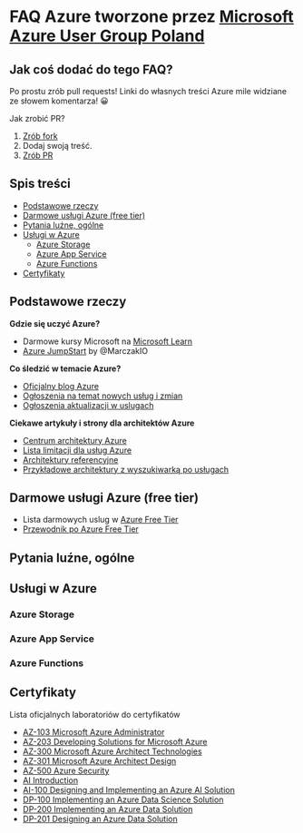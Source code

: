 # FAQ Azure tworzone przez [Microsoft Azure User Group Poland](https://www.facebook.com/groups/azureugpl/)

## Jak coś dodać do tego FAQ?

Po prostu zrób pull requests! Linki do własnych treści Azure mile widziane ze słowem komentarza! 😀

Jak zrobić PR? 

1. [Zrób fork](https://help.github.com/en/github/getting-started-with-github/fork-a-repo)
1. Dodaj swoją treść.
1. [Zrób PR](https://help.github.com/en/github/collaborating-with-issues-and-pull-requests/creating-a-pull-request-from-a-fork)

## Spis treści
 
* [Podstawowe rzeczy ](#podstawowe-rzeczy)
* [Darmowe usługi Azure (free tier)](#darmowe-usługi-azure-free-tier)
* [Pytania luźne, ogólne](#pytania-luźne-ogólne)
* [Usługi w Azure](#usługi-w-azure)
   * [Azure Storage](#azure-storage)
   * [Azure App Service](#azure-app-service)
   * [Azure Functions](#azure-functions)
* [Certyfikaty](#certyfikaty)

## Podstawowe rzeczy 

**Gdzie się uczyć Azure?**

- Darmowe kursy Microsoft na [Microsoft Learn](https://docs.microsoft.com/en-us/learn/)
- [Azure JumpStart](https://marczak.io/posts/2019/07/azure-jumpstart/) by @MarczakIO

**Co śledzić w temacie Azure?**

- [Oficjalny blog Azure](https://azure.microsoft.com/en-us/blog/)
- [Ogłoszenia na temat nowych usług i zmian](https://azure.microsoft.com/en-us/blog/topics/announcements/)
- [Ogłoszenia aktualizacji w uslugach](https://azure.microsoft.com/en-us/updates/)

**Ciekawe artykuły i strony dla architektów Azure**
- [Centrum architektury Azure](https://docs.microsoft.com/en-us/azure/architecture/)
- [Lista limitacji dla usług Azure](https://docs.microsoft.com/en-us/azure/azure-subscription-service-limits)
- [Architektury referencyjne](https://docs.microsoft.com/en-us/azure/architecture/reference-architectures/)
- [Przykładowe architektury z wyszukiwarką po usługach](https://azure.microsoft.com/en-us/solutions/architecture/)

## Darmowe usługi Azure (free tier)

- Lista darmowych uslug w [Azure Free Tier](https://azure.microsoft.com/pl-pl/free/)
- [Przewodnik po Azure Free Tier](https://marczak.io/posts/2019/07/azure-jumpstart/)

## Pytania luźne, ogólne

## Usługi w Azure
 
### Azure Storage

### Azure App Service

### Azure Functions

## Certyfikaty

Lista oficjalnych laboratoriów do certyfikatów
* [AZ-103 Microsoft Azure Administrator](https://github.com/MicrosoftLearning/AZ-103-MicrosoftAzureAdministrator)
* [AZ-203 Developing Solutions for Microsoft Azure](https://github.com/MicrosoftLearning/AZ-203-DevelopingSolutionsforMicrosoftAzure)
* [AZ-300 Microsoft Azure Architect Technologies](https://github.com/MicrosoftLearning/AZ-300-MicrosoftAzureArchitectTechnologies)
* [AZ-301 Microsoft Azure Architect Design](https://github.com/MicrosoftLearning/AZ-301-MicrosoftAzureArchitectDesign)
* [AZ-500 Azure Security](https://github.com/MicrosoftLearning/AZ-500-Azure-Security)
* [AI Introduction](https://github.com/MicrosoftLearning/AI-Introduction)
* [AI-100 Designing and Implementing an Azure AI Solution](https://github.com/MicrosoftLearning/AI-100-Design-Implement-Azure-AISol)
* [DP-100 Implementing an Azure Data Science Solution](https://github.com/MicrosoftLearning/DP-100-Designing-and-Implementing-a-Data-Science-Solutio)
* [DP-200 Implementing an Azure Data Solution](https://github.com/MicrosoftLearning/DP-200-Implementing-an-Azure-Data-Solution)
* [DP-201 Designing an Azure Data Solution](https://github.com/MicrosoftLearning/DP-201-Designing-an-Azure-Data-Solution)